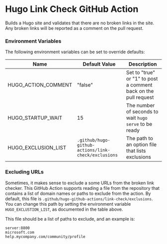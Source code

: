 # Hugo Link Check GitHub Action

Builds a Hugo site and validates that there are no broken links in the site. Any broken links will be reported as a comment on the pull request.

### Environment Variables

The following environment variables can be set to override defaults:

| Name | Default Value | Description |
|------|---------------|-------------|
| HUGO_ACTION_COMMENT | "false" | Set to "true" or "1" to post a comment back on the pull request |
| HUGO_STARTUP_WAIT | 15 | The number of seconds to wait `hugo serve` to be ready |
| HUGO_EXCLUSION_LIST | `.github/hugo-github-actions/link-check/exclusions` | The path to an option file that lists exclusions |

### Excluding URLs

Sometimes, it makes sense to exclude a some URLs from the broken link checker. This GitHub Action supports reading a file from the repository that contains a list of domain names or paths to exclude from the action. By default, this file is `.github/hugo-github-actions/link-check/exclusions`. You can change this path by setting the environment variable `HUGO_EXCLUSTION_LIST`, as documented in the table above.

This file should be a list of paths to exclude, and an example is:

```
server:8800
microsoft.com
help.mycompany.com/community/profile
```
